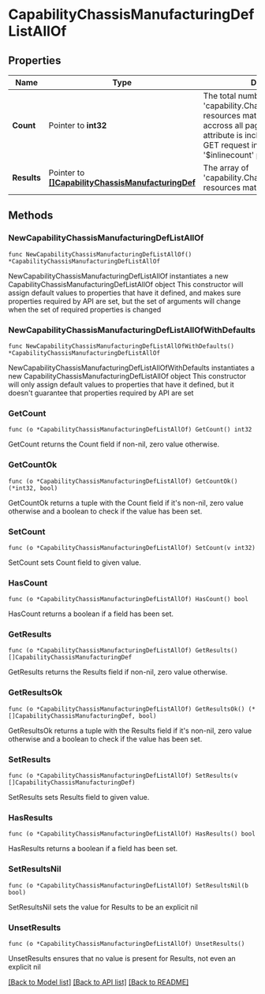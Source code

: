 # CapabilityChassisManufacturingDefListAllOf

## Properties

Name | Type | Description | Notes
------------ | ------------- | ------------- | -------------
**Count** | Pointer to **int32** | The total number of &#39;capability.ChassisManufacturingDef&#39; resources matching the request, accross all pages. The &#39;Count&#39; attribute is included when the HTTP GET request includes the &#39;$inlinecount&#39; parameter. | [optional] 
**Results** | Pointer to [**[]CapabilityChassisManufacturingDef**](CapabilityChassisManufacturingDef.md) | The array of &#39;capability.ChassisManufacturingDef&#39; resources matching the request. | [optional] 

## Methods

### NewCapabilityChassisManufacturingDefListAllOf

`func NewCapabilityChassisManufacturingDefListAllOf() *CapabilityChassisManufacturingDefListAllOf`

NewCapabilityChassisManufacturingDefListAllOf instantiates a new CapabilityChassisManufacturingDefListAllOf object
This constructor will assign default values to properties that have it defined,
and makes sure properties required by API are set, but the set of arguments
will change when the set of required properties is changed

### NewCapabilityChassisManufacturingDefListAllOfWithDefaults

`func NewCapabilityChassisManufacturingDefListAllOfWithDefaults() *CapabilityChassisManufacturingDefListAllOf`

NewCapabilityChassisManufacturingDefListAllOfWithDefaults instantiates a new CapabilityChassisManufacturingDefListAllOf object
This constructor will only assign default values to properties that have it defined,
but it doesn't guarantee that properties required by API are set

### GetCount

`func (o *CapabilityChassisManufacturingDefListAllOf) GetCount() int32`

GetCount returns the Count field if non-nil, zero value otherwise.

### GetCountOk

`func (o *CapabilityChassisManufacturingDefListAllOf) GetCountOk() (*int32, bool)`

GetCountOk returns a tuple with the Count field if it's non-nil, zero value otherwise
and a boolean to check if the value has been set.

### SetCount

`func (o *CapabilityChassisManufacturingDefListAllOf) SetCount(v int32)`

SetCount sets Count field to given value.

### HasCount

`func (o *CapabilityChassisManufacturingDefListAllOf) HasCount() bool`

HasCount returns a boolean if a field has been set.

### GetResults

`func (o *CapabilityChassisManufacturingDefListAllOf) GetResults() []CapabilityChassisManufacturingDef`

GetResults returns the Results field if non-nil, zero value otherwise.

### GetResultsOk

`func (o *CapabilityChassisManufacturingDefListAllOf) GetResultsOk() (*[]CapabilityChassisManufacturingDef, bool)`

GetResultsOk returns a tuple with the Results field if it's non-nil, zero value otherwise
and a boolean to check if the value has been set.

### SetResults

`func (o *CapabilityChassisManufacturingDefListAllOf) SetResults(v []CapabilityChassisManufacturingDef)`

SetResults sets Results field to given value.

### HasResults

`func (o *CapabilityChassisManufacturingDefListAllOf) HasResults() bool`

HasResults returns a boolean if a field has been set.

### SetResultsNil

`func (o *CapabilityChassisManufacturingDefListAllOf) SetResultsNil(b bool)`

 SetResultsNil sets the value for Results to be an explicit nil

### UnsetResults
`func (o *CapabilityChassisManufacturingDefListAllOf) UnsetResults()`

UnsetResults ensures that no value is present for Results, not even an explicit nil

[[Back to Model list]](../README.md#documentation-for-models) [[Back to API list]](../README.md#documentation-for-api-endpoints) [[Back to README]](../README.md)


